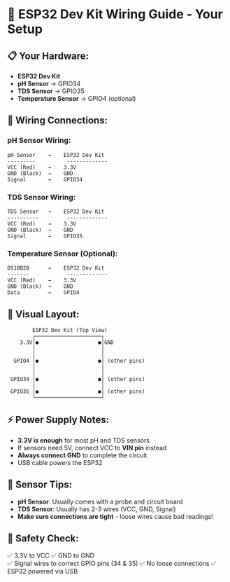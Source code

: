 # 🔌 ESP32 Dev Kit Wiring Guide - Your Setup

## 📋 Your Hardware:
- **ESP32 Dev Kit**
- **pH Sensor** → GPIO34
- **TDS Sensor** → GPIO35
- **Temperature Sensor** → GPIO4 (optional)

## 🔗 Wiring Connections:

### pH Sensor Wiring:
```
pH Sensor    →    ESP32 Dev Kit
---------          -------------
VCC (Red)    →    3.3V
GND (Black)  →    GND  
Signal       →    GPIO34
```

### TDS Sensor Wiring:
```
TDS Sensor   →    ESP32 Dev Kit
----------         -------------
VCC (Red)    →    3.3V
GND (Black)  →    GND
Signal       →    GPIO35
```

### Temperature Sensor (Optional):
```
DS18B20      →    ESP32 Dev Kit
-------            -------------
VCC (Red)    →    3.3V
GND (Black)  →    GND
Data         →    GPIO4
```

## 🎯 Visual Layout:
```
        ESP32 Dev Kit (Top View)
        ┌─────────────────────┐
    3.3V│●                   ●│GND
        │                     │
        │                     │
  GPIO4 │●                   ●│ (other pins)
        │                     │
        │                     │
 GPIO34 │●                   ●│ (other pins)
        │                     │
 GPIO35 │●                   ●│ (other pins)
        └─────────────────────┘
```

## ⚡ Power Supply Notes:
- **3.3V is enough** for most pH and TDS sensors
- If sensors need 5V, connect VCC to **VIN pin** instead
- **Always connect GND** to complete the circuit
- USB cable powers the ESP32

## 🔧 Sensor Tips:
- **pH Sensor**: Usually comes with a probe and circuit board
- **TDS Sensor**: Usually has 2-3 wires (VCC, GND, Signal)
- **Make sure connections are tight** - loose wires cause bad readings!

## 🚨 Safety Check:
✅ 3.3V to VCC
✅ GND to GND  
✅ Signal wires to correct GPIO pins (34 & 35)
✅ No loose connections
✅ ESP32 powered via USB